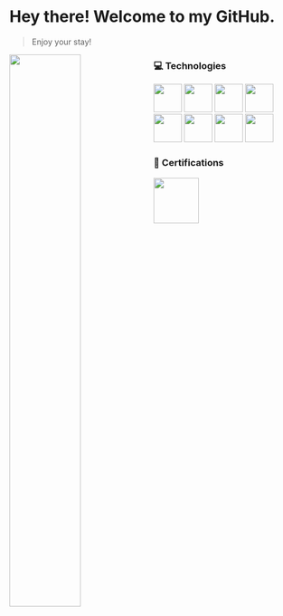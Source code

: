 # Hey there! Welcome to my GitHub. 
> Enjoy your stay!

<picture>
    <source srcset="https://github-readme-stats-ouuan.vercel.app/api?username=jpfeng-hakkoder&show_icons=true&theme=neon&bg_color=1e1b4b">
    <img align="left" width="50%" src="https://github-readme-stats-ouuan.vercel.app/api?username=jpfeng-hakkoder&show_icons=true">
</picture>

<section>
  
  ### 💻 Technologies
  
  <img src="https://api.iconify.design/skill-icons:javascript.svg?color=%23888888" height="50">
  <img src="https://api.iconify.design/skill-icons:typescript.svg?color=%23888888" height="50">
  <img src="https://api.iconify.design/skill-icons:nodejs-dark.svg?color=%23888888" height="50">
  <img src="https://api.iconify.design/skill-icons:vuejs-dark.svg?color=%23888888" height="50">
  <img src="https://api.iconify.design/skill-icons:nuxtjs-dark.svg?color=%23888888" height="50">
  <img src="https://api.iconify.design/skill-icons:react-dark.svg?color=%23888888" height="50">
  <img src="https://api.iconify.design/skill-icons:nextjs-dark.svg?color=%23888888" height="50">
  <img src="https://api.iconify.design/skill-icons:python-dark.svg?color=%23888888" height="50">
  
  ### 🏅 Certifications
  
  <img src="https://templates.images.credential.net/16968851581212812192169160850019.png" height="80">

</section>
